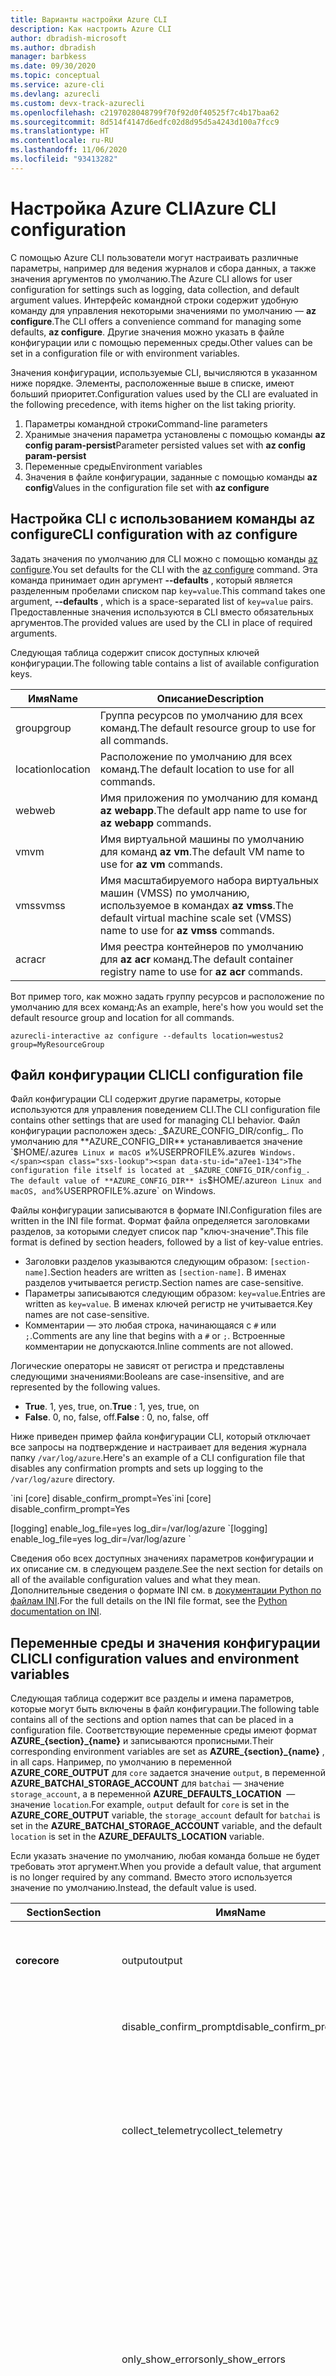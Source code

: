 ```yaml
---
title: Варианты настройки Azure CLI
description: Как настроить Azure CLI
author: dbradish-microsoft
ms.author: dbradish
manager: barbkess
ms.date: 09/30/2020
ms.topic: conceptual
ms.service: azure-cli
ms.devlang: azurecli
ms.custom: devx-track-azurecli
ms.openlocfilehash: c2197028048799f70f92d0f40525f7c4b17baa62
ms.sourcegitcommit: 8d514f4147d6edfc02d8d95d5a4243d100a7fcc9
ms.translationtype: HT
ms.contentlocale: ru-RU
ms.lasthandoff: 11/06/2020
ms.locfileid: "93413282"
---
```

# <a name="azure-cli-configuration"></a><span data-ttu-id="a7ee1-103">Настройка Azure CLI</span><span class="sxs-lookup"><span data-stu-id="a7ee1-103">Azure CLI configuration</span></span>

<span data-ttu-id="a7ee1-104">С помощью Azure CLI пользователи могут настраивать различные параметры, например для ведения журналов и сбора данных, а также значения аргументов по умолчанию.</span><span class="sxs-lookup"><span data-stu-id="a7ee1-104">The Azure CLI allows for user configuration for settings such as logging, data collection, and default argument values.</span></span>
<span data-ttu-id="a7ee1-105">Интерфейс командной строки содержит удобную команду для управления некоторыми значениями по умолчанию — **az configure**.</span><span class="sxs-lookup"><span data-stu-id="a7ee1-105">The CLI offers a convenience command for managing some defaults, **az configure**.</span></span> <span data-ttu-id="a7ee1-106">Другие значения можно указать в файле конфигурации или с помощью переменных среды.</span><span class="sxs-lookup"><span data-stu-id="a7ee1-106">Other values can be set in a configuration file or with environment variables.</span></span>

<span data-ttu-id="a7ee1-107">Значения конфигурации, используемые CLI, вычисляются в указанном ниже порядке. Элементы, расположенные выше в списке, имеют больший приоритет.</span><span class="sxs-lookup"><span data-stu-id="a7ee1-107">Configuration values used by the CLI are evaluated in the following precedence, with items higher on the list taking priority.</span></span>

1. <span data-ttu-id="a7ee1-108">Параметры командной строки</span><span class="sxs-lookup"><span data-stu-id="a7ee1-108">Command-line parameters</span></span>
1. <span data-ttu-id="a7ee1-109">Хранимые значения параметра установлены с помощью команды **az config param-persist**</span><span class="sxs-lookup"><span data-stu-id="a7ee1-109">Parameter persisted values set with **az config param-persist**</span></span>
1. <span data-ttu-id="a7ee1-110">Переменные среды</span><span class="sxs-lookup"><span data-stu-id="a7ee1-110">Environment variables</span></span>
1. <span data-ttu-id="a7ee1-111">Значения в файле конфигурации, заданные с помощью команды **az config**</span><span class="sxs-lookup"><span data-stu-id="a7ee1-111">Values in the configuration file set with **az configure**</span></span>

## <a name="cli-configuration-with-az-configure"></a><span data-ttu-id="a7ee1-112">Настройка CLI с использованием команды az configure</span><span class="sxs-lookup"><span data-stu-id="a7ee1-112">CLI configuration with az configure</span></span>

<span data-ttu-id="a7ee1-113">Задать значения по умолчанию для CLI можно с помощью команды [az configure](/cli/azure/reference-index#az-configure).</span><span class="sxs-lookup"><span data-stu-id="a7ee1-113">You set defaults for the CLI with the [az configure](/cli/azure/reference-index#az-configure) command.</span></span>
<span data-ttu-id="a7ee1-114">Эта команда принимает один аргумент **--defaults** , который является разделенным пробелами списком пар `key=value`.</span><span class="sxs-lookup"><span data-stu-id="a7ee1-114">This command takes one argument, **--defaults** , which is a space-separated list of `key=value` pairs.</span></span> <span data-ttu-id="a7ee1-115">Предоставленные значения используются в CLI вместо обязательных аргументов.</span><span class="sxs-lookup"><span data-stu-id="a7ee1-115">The provided values are used by the CLI in place of required arguments.</span></span>

<span data-ttu-id="a7ee1-116">Следующая таблица содержит список доступных ключей конфигурации.</span><span class="sxs-lookup"><span data-stu-id="a7ee1-116">The following table contains a list of available configuration keys.</span></span>

| <span data-ttu-id="a7ee1-117">Имя</span><span class="sxs-lookup"><span data-stu-id="a7ee1-117">Name</span></span> | <span data-ttu-id="a7ee1-118">Описание</span><span class="sxs-lookup"><span data-stu-id="a7ee1-118">Description</span></span> |
|------|-------------|
| <span data-ttu-id="a7ee1-119">group</span><span class="sxs-lookup"><span data-stu-id="a7ee1-119">group</span></span> | <span data-ttu-id="a7ee1-120">Группа ресурсов по умолчанию для всех команд.</span><span class="sxs-lookup"><span data-stu-id="a7ee1-120">The default resource group to use for all commands.</span></span> |
| <span data-ttu-id="a7ee1-121">location</span><span class="sxs-lookup"><span data-stu-id="a7ee1-121">location</span></span> | <span data-ttu-id="a7ee1-122">Расположение по умолчанию для всех команд.</span><span class="sxs-lookup"><span data-stu-id="a7ee1-122">The default location to use for all commands.</span></span> |
| <span data-ttu-id="a7ee1-123">web</span><span class="sxs-lookup"><span data-stu-id="a7ee1-123">web</span></span> | <span data-ttu-id="a7ee1-124">Имя приложения по умолчанию для команд **az webapp**.</span><span class="sxs-lookup"><span data-stu-id="a7ee1-124">The default app name to use for **az webapp** commands.</span></span> |
| <span data-ttu-id="a7ee1-125">vm</span><span class="sxs-lookup"><span data-stu-id="a7ee1-125">vm</span></span> | <span data-ttu-id="a7ee1-126">Имя виртуальной машины по умолчанию для команд **az vm**.</span><span class="sxs-lookup"><span data-stu-id="a7ee1-126">The default VM name to use for **az vm** commands.</span></span> |
| <span data-ttu-id="a7ee1-127">vmss</span><span class="sxs-lookup"><span data-stu-id="a7ee1-127">vmss</span></span> | <span data-ttu-id="a7ee1-128">Имя масштабируемого набора виртуальных машин (VMSS) по умолчанию, используемое в командах **az vmss**.</span><span class="sxs-lookup"><span data-stu-id="a7ee1-128">The default virtual machine scale set (VMSS) name to use for  **az vmss** commands.</span></span> |
| <span data-ttu-id="a7ee1-129">acr</span><span class="sxs-lookup"><span data-stu-id="a7ee1-129">acr</span></span> | <span data-ttu-id="a7ee1-130">Имя реестра контейнеров по умолчанию для **az acr** команд.</span><span class="sxs-lookup"><span data-stu-id="a7ee1-130">The default container registry name to use for **az acr** commands.</span></span> |

<span data-ttu-id="a7ee1-131">Вот пример того, как можно задать группу ресурсов и расположение по умолчанию для всех команд:</span><span class="sxs-lookup"><span data-stu-id="a7ee1-131">As an example, here's how you would set the default resource group and location for all commands.</span></span>

`azurecli-interactive
az configure --defaults location=westus2 group=MyResourceGroup
`

## <a name="cli-configuration-file"></a><span data-ttu-id="a7ee1-132">Файл конфигурации CLI</span><span class="sxs-lookup"><span data-stu-id="a7ee1-132">CLI configuration file</span></span>

<span data-ttu-id="a7ee1-133">Файл конфигурации CLI содержит другие параметры, которые используются для управления поведением CLI.</span><span class="sxs-lookup"><span data-stu-id="a7ee1-133">The CLI configuration file contains other settings that are used for managing CLI behavior.</span></span> <span data-ttu-id="a7ee1-134">Файл конфигурации расположен здесь: _$AZURE_CONFIG_DIR/config_. По умолчанию для **AZURE_CONFIG_DIR** устанавливается значение `$HOME/.azure` в Linux и macOS и `%USERPROFILE%\.azure` в Windows.</span><span class="sxs-lookup"><span data-stu-id="a7ee1-134">The configuration file itself is located at _$AZURE_CONFIG_DIR/config_. The default value of **AZURE_CONFIG_DIR** is `$HOME/.azure` on Linux and macOS, and `%USERPROFILE%\.azure` on Windows.</span></span>

<span data-ttu-id="a7ee1-135">Файлы конфигурации записываются в формате INI.</span><span class="sxs-lookup"><span data-stu-id="a7ee1-135">Configuration files are written in the INI file format.</span></span> <span data-ttu-id="a7ee1-136">Формат файла определяется заголовками разделов, за которыми следует список пар "ключ-значение".</span><span class="sxs-lookup"><span data-stu-id="a7ee1-136">This file format is defined by section headers, followed by a list of key-value entries.</span></span>

* <span data-ttu-id="a7ee1-137">Заголовки разделов указываются следующим образом: `[section-name]`.</span><span class="sxs-lookup"><span data-stu-id="a7ee1-137">Section headers are written as `[section-name]`.</span></span> <span data-ttu-id="a7ee1-138">В именах разделов учитывается регистр.</span><span class="sxs-lookup"><span data-stu-id="a7ee1-138">Section names are case-sensitive.</span></span>
* <span data-ttu-id="a7ee1-139">Параметры записываются следующим образом: `key=value`.</span><span class="sxs-lookup"><span data-stu-id="a7ee1-139">Entries are written as `key=value`.</span></span> <span data-ttu-id="a7ee1-140">В именах ключей регистр не учитывается.</span><span class="sxs-lookup"><span data-stu-id="a7ee1-140">Key names are not case-sensitive.</span></span>
* <span data-ttu-id="a7ee1-141">Комментарии — это любая строка, начинающаяся с `#` или `;`.</span><span class="sxs-lookup"><span data-stu-id="a7ee1-141">Comments are any line that begins with a `#` or `;`.</span></span> <span data-ttu-id="a7ee1-142">Встроенные комментарии не допускаются.</span><span class="sxs-lookup"><span data-stu-id="a7ee1-142">Inline comments are not allowed.</span></span>

<span data-ttu-id="a7ee1-143">Логические операторы не зависят от регистра и представлены следующими значениями:</span><span class="sxs-lookup"><span data-stu-id="a7ee1-143">Booleans are case-insensitive, and are represented by the following values.</span></span>

* <span data-ttu-id="a7ee1-144">__True__. 1, yes, true, on.</span><span class="sxs-lookup"><span data-stu-id="a7ee1-144">__True__ : 1, yes, true, on</span></span>
* <span data-ttu-id="a7ee1-145">__False__. 0, no, false, off.</span><span class="sxs-lookup"><span data-stu-id="a7ee1-145">__False__ : 0, no, false, off</span></span>

<span data-ttu-id="a7ee1-146">Ниже приведен пример файла конфигурации CLI, который отключает все запросы на подтверждение и настраивает для ведения журнала папку `/var/log/azure`.</span><span class="sxs-lookup"><span data-stu-id="a7ee1-146">Here's an example of a CLI configuration file that disables any confirmation prompts and sets up logging to the `/var/log/azure` directory.</span></span>

<span data-ttu-id="a7ee1-147">\`ini [core] disable_confirm_prompt=Yes</span><span class="sxs-lookup"><span data-stu-id="a7ee1-147">\`ini [core] disable_confirm_prompt=Yes</span></span>

<span data-ttu-id="a7ee1-148">[logging] enable_log_file=yes log_dir=/var/log/azure \`</span><span class="sxs-lookup"><span data-stu-id="a7ee1-148">[logging] enable_log_file=yes log_dir=/var/log/azure \`</span></span>

<span data-ttu-id="a7ee1-149">Сведения обо всех доступных значениях параметров конфигурации и их описание см. в следующем разделе.</span><span class="sxs-lookup"><span data-stu-id="a7ee1-149">See the next section for details on all of the available configuration values and what they mean.</span></span> <span data-ttu-id="a7ee1-150">Дополнительные сведения о формате INI см. в [документации Python по файлам INI](https://docs.python.org/3/library/configparser.html#supported-ini-file-structure).</span><span class="sxs-lookup"><span data-stu-id="a7ee1-150">For the full details on the INI file format, see the [Python documentation on INI](https://docs.python.org/3/library/configparser.html#supported-ini-file-structure).</span></span>

## <a name="cli-configuration-values-and-environment-variables"></a><span data-ttu-id="a7ee1-151">Переменные среды и значения конфигурации CLI</span><span class="sxs-lookup"><span data-stu-id="a7ee1-151">CLI configuration values and environment variables</span></span>

<span data-ttu-id="a7ee1-152">Следующая таблица содержит все разделы и имена параметров, которые могут быть включены в файл конфигурации.</span><span class="sxs-lookup"><span data-stu-id="a7ee1-152">The following table contains all of the sections and option names that can be placed in a configuration file.</span></span> <span data-ttu-id="a7ee1-153">Соответствующие переменные среды имеют формат **AZURE_{section}_{name}** и записываются прописными.</span><span class="sxs-lookup"><span data-stu-id="a7ee1-153">Their corresponding environment variables are set as **AZURE_{section}_{name}** , in all caps.</span></span> <span data-ttu-id="a7ee1-154">Например, по умолчанию в переменной **AZURE_CORE_OUTPUT** для `core` задается значение `output`, в переменной **AZURE_BATCHAI_STORAGE_ACCOUNT** для `batchai` — значение `storage_account`, а в переменной **AZURE_DEFAULTS_LOCATION**  — значение `location`.</span><span class="sxs-lookup"><span data-stu-id="a7ee1-154">For example, `output` default for `core` is set in the **AZURE_CORE_OUTPUT** variable, the `storage_account` default for `batchai` is set in the **AZURE_BATCHAI_STORAGE_ACCOUNT** variable, and the default `location` is set in the **AZURE_DEFAULTS_LOCATION** variable.</span></span>

<span data-ttu-id="a7ee1-155">Если указать значение по умолчанию, любая команда больше не будет требовать этот аргумент.</span><span class="sxs-lookup"><span data-stu-id="a7ee1-155">When you provide a default value, that argument is no longer required by any command.</span></span> <span data-ttu-id="a7ee1-156">Вместо этого используется значение по умолчанию.</span><span class="sxs-lookup"><span data-stu-id="a7ee1-156">Instead, the default value is used.</span></span>

| <span data-ttu-id="a7ee1-157">Section</span><span class="sxs-lookup"><span data-stu-id="a7ee1-157">Section</span></span> | <span data-ttu-id="a7ee1-158">Имя</span><span class="sxs-lookup"><span data-stu-id="a7ee1-158">Name</span></span>      | <span data-ttu-id="a7ee1-159">Тип</span><span class="sxs-lookup"><span data-stu-id="a7ee1-159">Type</span></span> | <span data-ttu-id="a7ee1-160">Описание</span><span class="sxs-lookup"><span data-stu-id="a7ee1-160">Description</span></span>|
|---------|-----------|------|------------|
| <span data-ttu-id="a7ee1-161">__core__</span><span class="sxs-lookup"><span data-stu-id="a7ee1-161">__core__</span></span> | <span data-ttu-id="a7ee1-162">output</span><span class="sxs-lookup"><span data-stu-id="a7ee1-162">output</span></span> | <span data-ttu-id="a7ee1-163">строка</span><span class="sxs-lookup"><span data-stu-id="a7ee1-163">string</span></span> | <span data-ttu-id="a7ee1-164">Формат вывода по умолчанию.</span><span class="sxs-lookup"><span data-stu-id="a7ee1-164">The default output format.</span></span> <span data-ttu-id="a7ee1-165">Один из следующих: **json** , **jsonc** , **tsv** или **table**.</span><span class="sxs-lookup"><span data-stu-id="a7ee1-165">Can be one of **json** , **jsonc** , **tsv** , or **table**.</span></span> |
| | <span data-ttu-id="a7ee1-166">disable\_confirm\_prompt</span><span class="sxs-lookup"><span data-stu-id="a7ee1-166">disable\_confirm\_prompt</span></span> | <span data-ttu-id="a7ee1-167">Логическое</span><span class="sxs-lookup"><span data-stu-id="a7ee1-167">boolean</span></span> | <span data-ttu-id="a7ee1-168">Включает и отключает запросы на подтверждение.</span><span class="sxs-lookup"><span data-stu-id="a7ee1-168">Turn confirmation prompts on/off.</span></span> |
| | <span data-ttu-id="a7ee1-169">collect\_telemetry</span><span class="sxs-lookup"><span data-stu-id="a7ee1-169">collect\_telemetry</span></span> | <span data-ttu-id="a7ee1-170">Логическое</span><span class="sxs-lookup"><span data-stu-id="a7ee1-170">boolean</span></span> | <span data-ttu-id="a7ee1-171">Разрешает корпорации Майкрософт собирать анонимные данные об использовании CLI.</span><span class="sxs-lookup"><span data-stu-id="a7ee1-171">Allow Microsoft to collect anonymous data on the usage of the CLI.</span></span> <span data-ttu-id="a7ee1-172">Сведения о конфиденциальности см. в [лицензии MIT для Azure CLI](https://github.com/Azure/azure-cli/blob/dev/LICENSE).</span><span class="sxs-lookup"><span data-stu-id="a7ee1-172">For privacy information, see the [Azure CLI MIT license](https://github.com/Azure/azure-cli/blob/dev/LICENSE).</span></span> |
| | <span data-ttu-id="a7ee1-173">only\_show\_errors</span><span class="sxs-lookup"><span data-stu-id="a7ee1-173">only\_show\_errors</span></span> | <span data-ttu-id="a7ee1-174">Логическое</span><span class="sxs-lookup"><span data-stu-id="a7ee1-174">boolean</span></span> | <span data-ttu-id="a7ee1-175">Показывает ошибки только при вызове команды.</span><span class="sxs-lookup"><span data-stu-id="a7ee1-175">Only show errors during command invocation.</span></span> <span data-ttu-id="a7ee1-176">Иными словами, в **stderr** будут записываться только ошибки.</span><span class="sxs-lookup"><span data-stu-id="a7ee1-176">In other words, only errors will be written to **stderr**.</span></span> <span data-ttu-id="a7ee1-177">При этом подавляются предупреждения от команд предварительной версии, а также нерекомендуемых и экспериментальных команд.</span><span class="sxs-lookup"><span data-stu-id="a7ee1-177">It suppresses warnings from preview, deprecated and experimental commands.</span></span> <span data-ttu-id="a7ee1-178">Также предоставляется для отдельных команд с параметром **--only-show-errors**.</span><span class="sxs-lookup"><span data-stu-id="a7ee1-178">It is also available for individual commands with the **--only-show-errors** parameter.</span></span> |
| | <span data-ttu-id="a7ee1-179">no\_color</span><span class="sxs-lookup"><span data-stu-id="a7ee1-179">no\_color</span></span> | <span data-ttu-id="a7ee1-180">Логическое</span><span class="sxs-lookup"><span data-stu-id="a7ee1-180">boolean</span></span> | <span data-ttu-id="a7ee1-181">Отключает цвет.</span><span class="sxs-lookup"><span data-stu-id="a7ee1-181">Disable color.</span></span> <span data-ttu-id="a7ee1-182">Сообщения, выделенные цветом, будут иметь префикс `DEBUG`, `INFO`, `WARNING` и `ERROR`.</span><span class="sxs-lookup"><span data-stu-id="a7ee1-182">Originally colored messages will be prefixed with `DEBUG`, `INFO`, `WARNING` and `ERROR`.</span></span> <span data-ttu-id="a7ee1-183">Так устраняется проблема со сторонней библиотекой, при использовании которой цвет терминала нельзя отменить после перенаправления **stdout**.</span><span class="sxs-lookup"><span data-stu-id="a7ee1-183">This bypasses the issue of a third-party library where the terminal's color cannot revert back after a **stdout** redirection.</span></span> |
| <span data-ttu-id="a7ee1-184">__logging__</span><span class="sxs-lookup"><span data-stu-id="a7ee1-184">__logging__</span></span> | <span data-ttu-id="a7ee1-185">enable\_log\_file</span><span class="sxs-lookup"><span data-stu-id="a7ee1-185">enable\_log\_file</span></span> | <span data-ttu-id="a7ee1-186">Логическое</span><span class="sxs-lookup"><span data-stu-id="a7ee1-186">boolean</span></span> | <span data-ttu-id="a7ee1-187">Включение и отключение ведения журнала.</span><span class="sxs-lookup"><span data-stu-id="a7ee1-187">Turn logging on/off.</span></span> |
| | <span data-ttu-id="a7ee1-188">log\_dir</span><span class="sxs-lookup"><span data-stu-id="a7ee1-188">log\_dir</span></span> | <span data-ttu-id="a7ee1-189">строка</span><span class="sxs-lookup"><span data-stu-id="a7ee1-189">string</span></span> | <span data-ttu-id="a7ee1-190">Каталог для записи журналов.</span><span class="sxs-lookup"><span data-stu-id="a7ee1-190">The directory to write logs to.</span></span> <span data-ttu-id="a7ee1-191">По умолчанию это значение равно `${AZURE_CONFIG_DIR}/logs*`.</span><span class="sxs-lookup"><span data-stu-id="a7ee1-191">By default this value is `${AZURE_CONFIG_DIR}/logs*`.</span></span> |
| <span data-ttu-id="a7ee1-192">__defaults__</span><span class="sxs-lookup"><span data-stu-id="a7ee1-192">__defaults__</span></span> | <span data-ttu-id="a7ee1-193">group</span><span class="sxs-lookup"><span data-stu-id="a7ee1-193">group</span></span> | <span data-ttu-id="a7ee1-194">строка</span><span class="sxs-lookup"><span data-stu-id="a7ee1-194">string</span></span> | <span data-ttu-id="a7ee1-195">Группа ресурсов по умолчанию для всех команд.</span><span class="sxs-lookup"><span data-stu-id="a7ee1-195">The default resource group to use for all commands.</span></span> |
| | <span data-ttu-id="a7ee1-196">location</span><span class="sxs-lookup"><span data-stu-id="a7ee1-196">location</span></span> | <span data-ttu-id="a7ee1-197">строка</span><span class="sxs-lookup"><span data-stu-id="a7ee1-197">string</span></span> | <span data-ttu-id="a7ee1-198">Расположение по умолчанию для всех команд.</span><span class="sxs-lookup"><span data-stu-id="a7ee1-198">The default location to use for all commands.</span></span> |
| | <span data-ttu-id="a7ee1-199">web</span><span class="sxs-lookup"><span data-stu-id="a7ee1-199">web</span></span> | <span data-ttu-id="a7ee1-200">строка</span><span class="sxs-lookup"><span data-stu-id="a7ee1-200">string</span></span> | <span data-ttu-id="a7ee1-201">Имя приложения по умолчанию для команд **az webapp**.</span><span class="sxs-lookup"><span data-stu-id="a7ee1-201">The default app name to use for **az webapp** commands.</span></span> |
| | <span data-ttu-id="a7ee1-202">vm</span><span class="sxs-lookup"><span data-stu-id="a7ee1-202">vm</span></span> | <span data-ttu-id="a7ee1-203">строка</span><span class="sxs-lookup"><span data-stu-id="a7ee1-203">string</span></span> | <span data-ttu-id="a7ee1-204">Имя виртуальной машины по умолчанию для команд **az vm**.</span><span class="sxs-lookup"><span data-stu-id="a7ee1-204">The default VM name to use for **az vm** commands.</span></span> |
| | <span data-ttu-id="a7ee1-205">vmss</span><span class="sxs-lookup"><span data-stu-id="a7ee1-205">vmss</span></span> | <span data-ttu-id="a7ee1-206">строка</span><span class="sxs-lookup"><span data-stu-id="a7ee1-206">string</span></span> | <span data-ttu-id="a7ee1-207">Имя масштабируемого набора виртуальных машин (VMSS) по умолчанию, используемое в командах **az vmss**.</span><span class="sxs-lookup"><span data-stu-id="a7ee1-207">The default virtual machine scale set (VMSS) name to use for **az vmss** commands.</span></span> |
| | <span data-ttu-id="a7ee1-208">acr</span><span class="sxs-lookup"><span data-stu-id="a7ee1-208">acr</span></span> | <span data-ttu-id="a7ee1-209">строка</span><span class="sxs-lookup"><span data-stu-id="a7ee1-209">string</span></span> | <span data-ttu-id="a7ee1-210">Имя реестра контейнеров по умолчанию для **az acr** команд.</span><span class="sxs-lookup"><span data-stu-id="a7ee1-210">The default container registry name to use for **az acr** commands.</span></span> |
| <span data-ttu-id="a7ee1-211">__storage__</span><span class="sxs-lookup"><span data-stu-id="a7ee1-211">__storage__</span></span> | <span data-ttu-id="a7ee1-212">connection\_string</span><span class="sxs-lookup"><span data-stu-id="a7ee1-212">connection\_string</span></span> | <span data-ttu-id="a7ee1-213">строка</span><span class="sxs-lookup"><span data-stu-id="a7ee1-213">string</span></span> | <span data-ttu-id="a7ee1-214">Строка подключения по умолчанию для команд **az storage**.</span><span class="sxs-lookup"><span data-stu-id="a7ee1-214">The default connection string to use for **az storage** commands.</span></span> |
| | <span data-ttu-id="a7ee1-215">account</span><span class="sxs-lookup"><span data-stu-id="a7ee1-215">account</span></span> | <span data-ttu-id="a7ee1-216">строка</span><span class="sxs-lookup"><span data-stu-id="a7ee1-216">string</span></span> | <span data-ttu-id="a7ee1-217">Имя учетной записи по умолчанию для команд **az storage**.</span><span class="sxs-lookup"><span data-stu-id="a7ee1-217">The default account name to use for **az storage** commands.</span></span> |
| | <span data-ttu-id="a7ee1-218">ключ</span><span class="sxs-lookup"><span data-stu-id="a7ee1-218">key</span></span> | <span data-ttu-id="a7ee1-219">строка</span><span class="sxs-lookup"><span data-stu-id="a7ee1-219">string</span></span> | <span data-ttu-id="a7ee1-220">Ключ учетной записи по умолчанию для команд **az storage**.</span><span class="sxs-lookup"><span data-stu-id="a7ee1-220">The default account key to use for **az storage** commands.</span></span> |
| | <span data-ttu-id="a7ee1-221">sas\_token</span><span class="sxs-lookup"><span data-stu-id="a7ee1-221">sas\_token</span></span> | <span data-ttu-id="a7ee1-222">строка</span><span class="sxs-lookup"><span data-stu-id="a7ee1-222">string</span></span> | <span data-ttu-id="a7ee1-223">Маркер SAS по умолчанию для команд **az storage**.</span><span class="sxs-lookup"><span data-stu-id="a7ee1-223">The default SAS token to use for **az storage** commands.</span></span> |
| <span data-ttu-id="a7ee1-224">__batchai__</span><span class="sxs-lookup"><span data-stu-id="a7ee1-224">__batchai__</span></span> | <span data-ttu-id="a7ee1-225">storage\_account</span><span class="sxs-lookup"><span data-stu-id="a7ee1-225">storage\_account</span></span> | <span data-ttu-id="a7ee1-226">строка</span><span class="sxs-lookup"><span data-stu-id="a7ee1-226">string</span></span> | <span data-ttu-id="a7ee1-227">Учетная запись хранения по умолчанию для команд **az batchai**.</span><span class="sxs-lookup"><span data-stu-id="a7ee1-227">The default storage account to use for **az batchai** commands.</span></span> |
| | <span data-ttu-id="a7ee1-228">storage\_key</span><span class="sxs-lookup"><span data-stu-id="a7ee1-228">storage\_key</span></span> | <span data-ttu-id="a7ee1-229">строка</span><span class="sxs-lookup"><span data-stu-id="a7ee1-229">string</span></span> | <span data-ttu-id="a7ee1-230">Ключ к хранилищу данных по умолчанию для команд **az batchai**.</span><span class="sxs-lookup"><span data-stu-id="a7ee1-230">The default storage key to use for **az batchai** commands.</span></span> |
| <span data-ttu-id="a7ee1-231">__batch__</span><span class="sxs-lookup"><span data-stu-id="a7ee1-231">__batch__</span></span> | <span data-ttu-id="a7ee1-232">account</span><span class="sxs-lookup"><span data-stu-id="a7ee1-232">account</span></span> | <span data-ttu-id="a7ee1-233">строка</span><span class="sxs-lookup"><span data-stu-id="a7ee1-233">string</span></span> | <span data-ttu-id="a7ee1-234">Имя учетной записи пакетной службы Azure по умолчанию для команд **az batch**.</span><span class="sxs-lookup"><span data-stu-id="a7ee1-234">The default Azure Batch account name to use for **az batch** commands.</span></span> |
| | <span data-ttu-id="a7ee1-235">access\_key</span><span class="sxs-lookup"><span data-stu-id="a7ee1-235">access\_key</span></span> | <span data-ttu-id="a7ee1-236">строка</span><span class="sxs-lookup"><span data-stu-id="a7ee1-236">string</span></span> | <span data-ttu-id="a7ee1-237">Ключ доступа по умолчанию для команд **az batch**.</span><span class="sxs-lookup"><span data-stu-id="a7ee1-237">The default access key to use for **az batch** commands.</span></span> <span data-ttu-id="a7ee1-238">Используется только с авторизацией `aad`.</span><span class="sxs-lookup"><span data-stu-id="a7ee1-238">Only used with `aad` authorization.</span></span> |
| | <span data-ttu-id="a7ee1-239">endpoint</span><span class="sxs-lookup"><span data-stu-id="a7ee1-239">endpoint</span></span> | <span data-ttu-id="a7ee1-240">строка</span><span class="sxs-lookup"><span data-stu-id="a7ee1-240">string</span></span> | <span data-ttu-id="a7ee1-241">Конечная точка по умолчанию для подключения для команд **az batch**.</span><span class="sxs-lookup"><span data-stu-id="a7ee1-241">The default endpoint to connect to for **az batch** commands.</span></span> |
| | <span data-ttu-id="a7ee1-242">auth\_mode</span><span class="sxs-lookup"><span data-stu-id="a7ee1-242">auth\_mode</span></span> | <span data-ttu-id="a7ee1-243">строка</span><span class="sxs-lookup"><span data-stu-id="a7ee1-243">string</span></span> | <span data-ttu-id="a7ee1-244">Режим авторизации для команд **az batch**.</span><span class="sxs-lookup"><span data-stu-id="a7ee1-244">The authorization mode to use for **az batch** commands.</span></span> <span data-ttu-id="a7ee1-245">Может иметь значение `shared_key` или `aad`.</span><span class="sxs-lookup"><span data-stu-id="a7ee1-245">Can be `shared_key` or `aad`.</span></span> |
| <span data-ttu-id="a7ee1-246">__cloud__</span><span class="sxs-lookup"><span data-stu-id="a7ee1-246">__cloud__</span></span> | <span data-ttu-id="a7ee1-247">name</span><span class="sxs-lookup"><span data-stu-id="a7ee1-247">name</span></span> | <span data-ttu-id="a7ee1-248">строка</span><span class="sxs-lookup"><span data-stu-id="a7ee1-248">string</span></span> | <span data-ttu-id="a7ee1-249">Облако по умолчанию для всех команд **az**.</span><span class="sxs-lookup"><span data-stu-id="a7ee1-249">The default cloud for all **az** commands.</span></span>  <span data-ttu-id="a7ee1-250">Допустимые значения — `AzureCloud` (по умолчанию), `AzureChinaCloud`, `AzureUSGovernment` и `AzureGermanCloud`.</span><span class="sxs-lookup"><span data-stu-id="a7ee1-250">The possible values are  `AzureCloud` (default), `AzureChinaCloud`, `AzureUSGovernment`, `AzureGermanCloud`.</span></span> <span data-ttu-id="a7ee1-251">Чтобы изменить облака, можно использовать команду **az cloud set –name**.</span><span class="sxs-lookup"><span data-stu-id="a7ee1-251">To change clouds, you can use the **az cloud set –name** command.</span></span>  <span data-ttu-id="a7ee1-252">Пример см. в статье [Выбор облаков с помощью Azure CLI](manage-clouds-azure-cli.md).</span><span class="sxs-lookup"><span data-stu-id="a7ee1-252">For an example, see [Manage Clouds with the Azure CLI](manage-clouds-azure-cli.md).</span></span> |
| <span data-ttu-id="a7ee1-253">__extension__</span><span class="sxs-lookup"><span data-stu-id="a7ee1-253">__extension__</span></span> | <span data-ttu-id="a7ee1-254">use_dynamic_install</span><span class="sxs-lookup"><span data-stu-id="a7ee1-254">use_dynamic_install</span></span> | <span data-ttu-id="a7ee1-255">строка</span><span class="sxs-lookup"><span data-stu-id="a7ee1-255">string</span></span> | <span data-ttu-id="a7ee1-256">Установите расширение, если оно не было добавлено при выполнении команды.</span><span class="sxs-lookup"><span data-stu-id="a7ee1-256">Install an extension if it's not added yet when running a command from it.</span></span> <span data-ttu-id="a7ee1-257">Допустимые значения — `no` (по умолчанию), `yes_prompt`, `yes_without_prompt`.</span><span class="sxs-lookup"><span data-stu-id="a7ee1-257">The possible values are `no` (default), `yes_prompt`, `yes_without_prompt`.</span></span> |
| | <span data-ttu-id="a7ee1-258">run_after_dynamic_install</span><span class="sxs-lookup"><span data-stu-id="a7ee1-258">run_after_dynamic_install</span></span> | <span data-ttu-id="a7ee1-259">Логическое</span><span class="sxs-lookup"><span data-stu-id="a7ee1-259">boolean</span></span> | <span data-ttu-id="a7ee1-260">Продолжайте выполнять команду при динамической установке расширения.</span><span class="sxs-lookup"><span data-stu-id="a7ee1-260">Continue to run the command when an extension is dynamically installed for it.</span></span> <span data-ttu-id="a7ee1-261">Значение по умолчанию — `False`.</span><span class="sxs-lookup"><span data-stu-id="a7ee1-261">Default is `False`.</span></span> |

> [!NOTE]
> <span data-ttu-id="a7ee1-262">В файле конфигурации могут быть и другие значения, но управление ими осуществляется непосредственно с помощью команд CLI, включая **az configure**.</span><span class="sxs-lookup"><span data-stu-id="a7ee1-262">You may see other values in your configuration file, but these are managed directly through CLI commands, including **az configure**.</span></span> <span data-ttu-id="a7ee1-263">Самостоятельно изменить можно только значения, перечисленные в таблице выше.</span><span class="sxs-lookup"><span data-stu-id="a7ee1-263">The ones listed in the table above are the only values you should change yourself.</span></span>

## <a name="see-also"></a><span data-ttu-id="a7ee1-264">См. также раздел</span><span class="sxs-lookup"><span data-stu-id="a7ee1-264">See also</span></span>

- [<span data-ttu-id="a7ee1-265">Работа с параметром persist в Azure CLI</span><span class="sxs-lookup"><span data-stu-id="a7ee1-265">How-to work with Azure CLI parameter persist</span></span>](param-persist-howto.md)
- [<span data-ttu-id="a7ee1-266">Учебник. Использование параметра persist для последовательного выполнения команд Azure CLI</span><span class="sxs-lookup"><span data-stu-id="a7ee1-266">Tutorial: Use parameter persist with sequential Azure CLI commands</span></span>](param-persist-tutorial.md)
